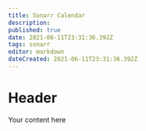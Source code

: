 ```yaml
---
title: Sonarr Calendar
description: 
published: true
date: 2021-06-11T23:31:36.392Z
tags: sonarr
editor: markdown
dateCreated: 2021-06-11T23:31:36.392Z
---
```


# Header
Your content here